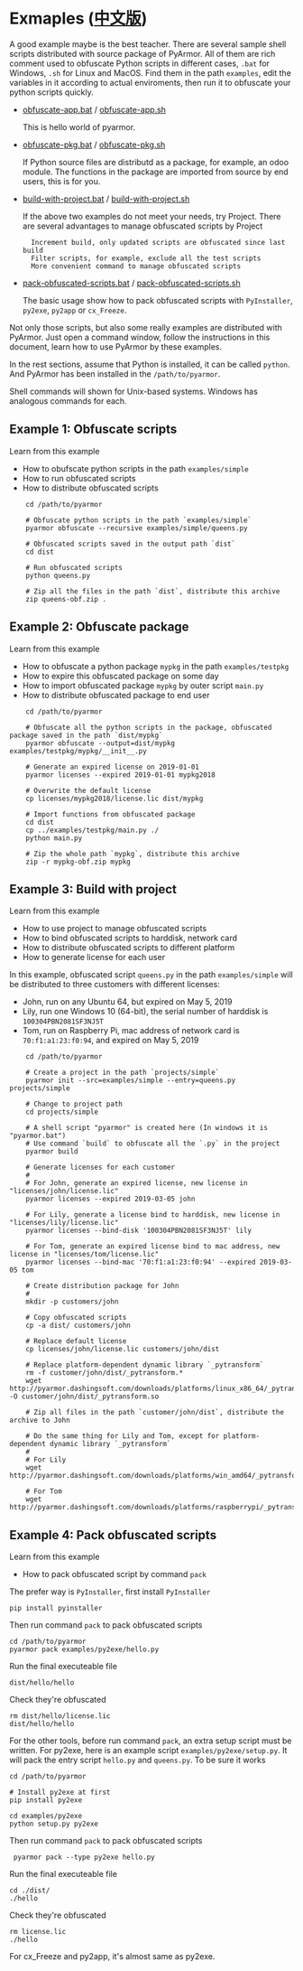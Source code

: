 # Exmaples ([中文版](README-ZH.md))

A good example maybe is the best teacher. There are several sample
shell scripts distributed with source package of PyArmor. All of them
are rich comment used to obfuscate Python scripts in different cases,
`.bat` for Windows, `.sh` for Linux and MacOS. Find them in the path
`examples`, edit the variables in it according to actual enviroments,
then run it to obfuscate your python scripts quickly.

* [obfuscate-app.bat](obfuscate-app.bat) / [obfuscate-app.sh](obfuscate-app.sh)

    This is hello world of pyarmor.

* [obfuscate-pkg.bat](obfuscate-pkg.bat) / [obfuscate-pkg.sh](obfuscate-pkg.sh)

    If Python source files are distributd as a package, for example,
    an odoo module. The functions in the package are imported from
    source by end users, this is for you.

* [build-with-project.bat](build-with-project.bat) / [build-with-project.sh](build-with-project.sh)

    If the above two examples do not meet your needs, try
    Project. There are several advantages to manage obfuscated scripts
    by Project

        Increment build, only updated scripts are obfuscated since last build
        Filter scripts, for example, exclude all the test scripts
        More convenient command to manage obfuscated scripts

* [pack-obfuscated-scripts.bat](pack-obfuscated-scripts.bat) / [pack-obfuscated-scripts.sh](pack-obfuscated-scripts.sh)

    The basic usage show how to pack obfuscated scripts with
    `PyInstaller`, `py2exe`, `py2app` or `cx_Freeze`.

Not only those scripts, but also some really examples are distributed
with PyArmor. Just open a command window, follow the instructions in
this document, learn how to use PyArmor by these examples.

In the rest sections, assume that Python is installed, it can be
called `python`. And PyArmor has been installed in the
`/path/to/pyarmor`.

Shell commands will shown for Unix-based systems. Windows has
analogous commands for each.

## Example 1: Obfuscate scripts

Learn from this example

* How to obufscate python scripts in the path `examples/simple`
* How to run obfuscated scripts
* How to distribute obfuscated scripts

```
    cd /path/to/pyarmor

    # Obfuscate python scripts in the path `examples/simple`
    pyarmor obfuscate --recursive examples/simple/queens.py

    # Obfuscated scripts saved in the output path `dist`
    cd dist

    # Run obfuscated scripts
    python queens.py

    # Zip all the files in the path `dist`, distribute this archive
    zip queens-obf.zip .
```


## Example 2: Obfuscate package

Learn from this example

* How to obfuscate a python package `mypkg` in the path `examples/testpkg`
* How to expire this obfuscated package on some day
* How to import obfuscated package `mypkg` by outer script `main.py`
* How to distribute obfuscated package to end user


```
    cd /path/to/pyarmor

    # Obfuscate all the python scripts in the package, obfuscated package saved in the path `dist/mypkg`
    pyarmor obfuscate --output=dist/mypkg examples/testpkg/mypkg/__init__.py

    # Generate an expired license on 2019-01-01
    pyarmor licenses --expired 2019-01-01 mypkg2018

    # Overwrite the default license
    cp licenses/mypkg2018/license.lic dist/mypkg

    # Import functions from obfuscated package
    cd dist
    cp ../examples/testpkg/main.py ./
    python main.py

    # Zip the whole path `mypkg`, distribute this archive
    zip -r mypkg-obf.zip mypkg
```

## Example 3: Build with project

Learn from this example

* How to use project to manage obfuscated scripts
* How to bind obfuscated scripts to harddisk, network card
* How to distribute obfuscated scripts to different platform
* How to generate license for each user

In this example, obfuscated script `queens.py` in the path `examples/simple`
will be distributed to three customers with different licenses:

* John, run on any Ubuntu 64, but expired on May 5, 2019
* Lily, run one Windows 10 (64-bit), the serial number of harddisk is `100304PBN2081SF3NJ5T`
* Tom,  run on Raspberry Pi, mac address of network card is `70:f1:a1:23:f0:94`, and expired on May 5, 2019

```
    cd /path/to/pyarmor

    # Create a project in the path `projects/simple`
    pyarmor init --src=examples/simple --entry=queens.py projects/simple

    # Change to project path
    cd projects/simple

    # A shell script "pyarmor" is created here (In windows it is "pyarmor.bat")
    # Use command `build` to obfuscate all the `.py` in the project
    pyarmor build

    # Generate licenses for each customer
    #
    # For John, generate an expired license, new license in "licenses/john/license.lic"
    pyarmor licenses --expired 2019-03-05 john

    # For Lily, generate a license bind to harddisk, new license in "licenses/lily/license.lic"
    pyarmor licenses --bind-disk '100304PBN2081SF3NJ5T' lily

    # For Tom, generate an expired license bind to mac address, new license in "licenses/tom/license.lic"
    pyarmor licenses --bind-mac '70:f1:a1:23:f0:94' --expired 2019-03-05 tom

    # Create distribution package for John
    #
    mkdir -p customers/john

    # Copy obfuscated scripts
    cp -a dist/ customers/john

    # Replace default license
    cp licenses/john/license.lic customers/john/dist

    # Replace platform-dependent dynamic library `_pytransform`
    rm -f customer/john/dist/_pytransform.*
    wget http://pyarmor.dashingsoft.com/downloads/platforms/linux_x86_64/_pytransform.so -O customer/john/dist/_pytransform.so

    # Zip all files in the path `customer/john/dist`, distribute the archive to John

    # Do the same thing for Lily and Tom, except for platform-dependent dynamic library `_pytransform`
    #
    # For Lily
    wget http://pyarmor.dashingsoft.com/downloads/platforms/win_amd64/_pytransform.dll

    # For Tom
    wget http://pyarmor.dashingsoft.com/downloads/platforms/raspberrypi/_pytransform.so

```

## Example 4: Pack obfuscated scripts

Learn from this example

* How to pack obfuscated script by command `pack`

The prefer way is `PyInstaller`, first install `PyInstaller`

    pip install pyinstaller

Then run command `pack` to pack obfuscated scripts

    cd /path/to/pyarmor
    pyarmor pack examples/py2exe/hello.py

Run the final executeable file

    dist/hello/hello

Check they're obfuscated

    rm dist/hello/license.lic
    dist/hello/hello

For the other tools, before run command `pack`, an extra setup script
must be written. For py2exe, here is an example script
`examples/py2exe/setup.py`. It will pack the entry script `hello.py`
and `queens.py`. To be sure it works

    cd /path/to/pyarmor

    # Install py2exe at first
    pip install py2exe

    cd examples/py2exe
    python setup.py py2exe

Then run command `pack` to pack obfuscated scripts

     pyarmor pack --type py2exe hello.py

Run the final executeable file

    cd ./dist/
    ./hello

Check they're obfuscated

    rm license.lic
    ./hello

For cx_Freeze and py2app, it's almost same as py2exe.
